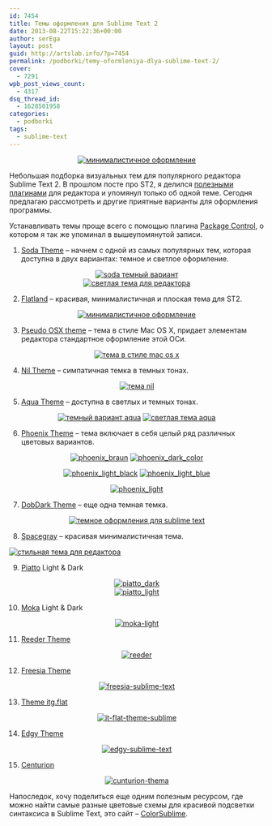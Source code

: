 ```yaml
---
id: 7454
title: Темы оформления для Sublime Text 2
date: 2013-08-22T15:22:36+00:00
author: serEga
layout: post
guid: http://artslab.info/?p=7454
permalink: /podborki/temy-oformleniya-dlya-sublime-text-2/
cover:
  - 7291
wpb_post_views_count:
  - 4317
dsq_thread_id:
  - 1628501958
categories:
  - podborki
tags:
  - sublime-text
---
```

<center>
  <a href="http://googledrive.com/host/0B9lHVSSSdxdxd0hjdUdmRzY3Tjg/flatland_st2.png" data-lightbox="sublime-themes"><img src="http://googledrive.com/host/0B9lHVSSSdxdxd0hjdUdmRzY3Tjg/flatland_st2-300x218.png" alt="минималистичное оформление" class="aligncenter size-medium wp-image-7469" srcset="http://googledrive.com/host/0B9lHVSSSdxdxd0hjdUdmRzY3Tjg/flatland_st2-300x218.png 300w, http://googledrive.com/host/0B9lHVSSSdxdxd0hjdUdmRzY3Tjg/flatland_st2.png 850w" sizes="(max-width: 300px) 100vw, 300px" /></a>
</center>

Небольшая подборка визуальных тем для популярного редактора Sublime Text 2. В прошлом посте про ST2, я делился [полезными плагинами](http://artslab.info/podborki/moj-top-10-plaginov-dlya-sublime-text-2/ "Мой топ-10 плагинов для Sublime Text 2") для редактора и упомянул только об одной теме. Сегодня предлагаю рассмотреть и другие приятные варианты для оформления программы.

<!--more-->

Устанавливать темы проще всего с помощью плагина <a href="https://sublime.wbond.net/installation" target="_blank">Package Control</a>, о котором я так же упоминал в вышеупомянутой записи.

1. <a href="https://github.com/buymeasoda/soda-theme" target="_blank">Soda Theme</a> &#8211; начнем с одной из самых популярных тем, которая доступна в двух вариантах: темное и светлое оформление.

<center>
  <a href="http://googledrive.com/host/0B9lHVSSSdxdxd0hjdUdmRzY3Tjg/soda_dark_theme.png" data-lightbox="sublime-themes"><img src="http://googledrive.com/host/0B9lHVSSSdxdxd0hjdUdmRzY3Tjg/soda_dark_theme-300x224.png" alt="soda темный вариант" class="aligncenter size-medium wp-image-7470" srcset="http://googledrive.com/host/0B9lHVSSSdxdxd0hjdUdmRzY3Tjg/soda_dark_theme-300x224.png 300w, http://googledrive.com/host/0B9lHVSSSdxdxd0hjdUdmRzY3Tjg/soda_dark_theme.png 850w" sizes="(max-width: 300px) 100vw, 300px" /></a>
</center>


<center>
  <a href="http://googledrive.com/host/0B9lHVSSSdxdxd0hjdUdmRzY3Tjg/soda_light_sublime_text.png" data-lightbox="sublime-themes"><img src="http://googledrive.com/host/0B9lHVSSSdxdxd0hjdUdmRzY3Tjg/soda_light_sublime_text-300x224.png" alt="светлая тема для редактора" class="aligncenter size-medium wp-image-7471" srcset="http://googledrive.com/host/0B9lHVSSSdxdxd0hjdUdmRzY3Tjg/soda_light_sublime_text-300x224.png 300w, http://googledrive.com/host/0B9lHVSSSdxdxd0hjdUdmRzY3Tjg/soda_light_sublime_text.png 850w" sizes="(max-width: 300px) 100vw, 300px" /></a>
</center>

2. <a href="https://github.com/thinkpixellab/flatland" target="_blank">Flatland</a> &#8211; красивая, минималистичная и плоская тема для ST2.

<center>
  <a href="http://googledrive.com/host/0B9lHVSSSdxdxd0hjdUdmRzY3Tjg/flatland_st2.png" data-lightbox="sublime-themes"><img src="http://googledrive.com/host/0B9lHVSSSdxdxd0hjdUdmRzY3Tjg/flatland_st2-300x218.png" alt="минималистичное оформление" class="aligncenter size-medium wp-image-7469" srcset="http://googledrive.com/host/0B9lHVSSSdxdxd0hjdUdmRzY3Tjg/flatland_st2-300x218.png 300w, http://googledrive.com/host/0B9lHVSSSdxdxd0hjdUdmRzY3Tjg/flatland_st2.png 850w" sizes="(max-width: 300px) 100vw, 300px" /></a>
</center>

3. <a href="https://github.com/raik/st2-pseudo-osx-theme" target="_blank">Pseudo OSX theme</a> &#8211; тема в стиле Mac OS X, придает элементам редактора стандартное оформление этой ОСи.

<center>
  <a href="http://googledrive.com/host/0B9lHVSSSdxdxd0hjdUdmRzY3Tjg/pseudo_osx_theme.png" data-lightbox="sublime-themes"><img src="http://googledrive.com/host/0B9lHVSSSdxdxd0hjdUdmRzY3Tjg/pseudo_osx_theme-300x227.png" alt="тема в стиле mac os x" class="aligncenter size-medium wp-image-7455" srcset="http://googledrive.com/host/0B9lHVSSSdxdxd0hjdUdmRzY3Tjg/pseudo_osx_theme-300x227.png 300w, http://googledrive.com/host/0B9lHVSSSdxdxd0hjdUdmRzY3Tjg/pseudo_osx_theme.png 859w" sizes="(max-width: 300px) 100vw, 300px" /></a>
</center>

4. <a href="https://github.com/nilium/st2-nil-theme" target="_blank">Nil Theme</a> &#8211; симпатичная темка в темных тонах.

<center>
  <a href="http://googledrive.com/host/0B9lHVSSSdxdxd0hjdUdmRzY3Tjg/nil_sublime.png" data-lightbox="sublime-themes"><img src="http://googledrive.com/host/0B9lHVSSSdxdxd0hjdUdmRzY3Tjg/nil_sublime-300x240.png" alt="тема nil" class="aligncenter size-medium wp-image-7456" srcset="http://googledrive.com/host/0B9lHVSSSdxdxd0hjdUdmRzY3Tjg/nil_sublime-300x240.png 300w, http://googledrive.com/host/0B9lHVSSSdxdxd0hjdUdmRzY3Tjg/nil_sublime-1024x819.png 1024w" sizes="(max-width: 300px) 100vw, 300px" /></a>
</center>

5. <a href="https://github.com/cafarm/aqua-theme" target="_blank">Aqua Theme</a> &#8211; доступна в светлых и темных тонах.

<center>
  <a href="http://googledrive.com/host/0B9lHVSSSdxdxd0hjdUdmRzY3Tjg/ProKit.png" data-lightbox="sublime-themes"><img src="http://googledrive.com/host/0B9lHVSSSdxdxd0hjdUdmRzY3Tjg/ProKit-300x202.png" alt="темный вариант aqua" class="aligncenter size-medium wp-image-7457" srcset="http://googledrive.com/host/0B9lHVSSSdxdxd0hjdUdmRzY3Tjg/ProKit-300x202.png 300w, http://googledrive.com/host/0B9lHVSSSdxdxd0hjdUdmRzY3Tjg/ProKit.png 842w" sizes="(max-width: 300px) 100vw, 300px" /></a> <a href="http://googledrive.com/host/0B9lHVSSSdxdxd0hjdUdmRzY3Tjg/AppKit.png" data-lightbox="sublime-themes"><img src="http://googledrive.com/host/0B9lHVSSSdxdxd0hjdUdmRzY3Tjg/AppKit-300x202.png" alt="светлая тема aqua" class="aligncenter size-medium wp-image-7458" srcset="http://googledrive.com/host/0B9lHVSSSdxdxd0hjdUdmRzY3Tjg/AppKit-300x202.png 300w, http://googledrive.com/host/0B9lHVSSSdxdxd0hjdUdmRzY3Tjg/AppKit.png 842w" sizes="(max-width: 300px) 100vw, 300px" /></a>
</center>

6. <a href="https://github.com/netatoo/phoenix-theme" target="_blank">Phoenix Theme</a> &#8211; тема включает в себя целый ряд различных цветовых вариантов.

<center>
  <a href="http://googledrive.com/host/0B9lHVSSSdxdxd0hjdUdmRzY3Tjg/phoenix_braun.png" data-lightbox="sublime-themes"><img src="http://googledrive.com/host/0B9lHVSSSdxdxd0hjdUdmRzY3Tjg/phoenix_braun-300x209.png" alt="phoenix_braun" class="aligncenter size-medium wp-image-7459" srcset="http://googledrive.com/host/0B9lHVSSSdxdxd0hjdUdmRzY3Tjg/phoenix_braun-300x209.png 300w, http://googledrive.com/host/0B9lHVSSSdxdxd0hjdUdmRzY3Tjg/phoenix_braun.png 850w" sizes="(max-width: 300px) 100vw, 300px" /></a> <a href="http://googledrive.com/host/0B9lHVSSSdxdxd0hjdUdmRzY3Tjg/phoenix_dark_color.png" data-lightbox="sublime-themes"><img src="http://googledrive.com/host/0B9lHVSSSdxdxd0hjdUdmRzY3Tjg/phoenix_dark_color-300x209.png" alt="phoenix_dark_color" class="aligncenter size-medium wp-image-7460" srcset="http://googledrive.com/host/0B9lHVSSSdxdxd0hjdUdmRzY3Tjg/phoenix_dark_color-300x209.png 300w, http://googledrive.com/host/0B9lHVSSSdxdxd0hjdUdmRzY3Tjg/phoenix_dark_color.png 850w" sizes="(max-width: 300px) 100vw, 300px" /></a>

  <a href="http://googledrive.com/host/0B9lHVSSSdxdxd0hjdUdmRzY3Tjg/phoenix_light_black.png" data-lightbox="sublime-themes"><img src="http://googledrive.com/host/0B9lHVSSSdxdxd0hjdUdmRzY3Tjg/phoenix_light_black-300x154.png" alt="phoenix_light_black" class="aligncenter size-medium wp-image-7461" srcset="http://googledrive.com/host/0B9lHVSSSdxdxd0hjdUdmRzY3Tjg/phoenix_light_black-300x154.png 300w, http://googledrive.com/host/0B9lHVSSSdxdxd0hjdUdmRzY3Tjg/phoenix_light_black.png 850w" sizes="(max-width: 300px) 100vw, 300px" /></a> <a href="http://googledrive.com/host/0B9lHVSSSdxdxd0hjdUdmRzY3Tjg/phoenix_light_blue.png" data-lightbox="sublime-themes"><img src="http://googledrive.com/host/0B9lHVSSSdxdxd0hjdUdmRzY3Tjg/phoenix_light_blue-300x154.png" alt="phoenix_light_blue" class="aligncenter size-medium wp-image-7462" srcset="http://googledrive.com/host/0B9lHVSSSdxdxd0hjdUdmRzY3Tjg/phoenix_light_blue-300x154.png 300w, http://googledrive.com/host/0B9lHVSSSdxdxd0hjdUdmRzY3Tjg/phoenix_light_blue.png 850w" sizes="(max-width: 300px) 100vw, 300px" /></a>

  <a href="http://googledrive.com/host/0B9lHVSSSdxdxd0hjdUdmRzY3Tjg/phoenix_light.png" data-lightbox="sublime-themes"><img src="http://googledrive.com/host/0B9lHVSSSdxdxd0hjdUdmRzY3Tjg/phoenix_light-300x154.png" alt="phoenix_light" class="aligncenter size-medium wp-image-7463" srcset="http://googledrive.com/host/0B9lHVSSSdxdxd0hjdUdmRzY3Tjg/phoenix_light-300x154.png 300w, http://googledrive.com/host/0B9lHVSSSdxdxd0hjdUdmRzY3Tjg/phoenix_light.png 850w" sizes="(max-width: 300px) 100vw, 300px" /></a>
</center>

7. <a href="https://github.com/charlesroper/DobDark-Theme" target="_blank">DobDark Theme</a> &#8211; еще одна темная темка.

<center>
  <a href="http://googledrive.com/host/0B9lHVSSSdxdxd0hjdUdmRzY3Tjg/dobtheme_st2.png" data-lightbox="sublime-themes"><img src="http://googledrive.com/host/0B9lHVSSSdxdxd0hjdUdmRzY3Tjg/dobtheme_st2-300x298.png" alt="темное оформления для sublime text" class="aligncenter size-medium wp-image-7468" srcset="http://googledrive.com/host/0B9lHVSSSdxdxd0hjdUdmRzY3Tjg/dobtheme_st2-300x298.png 300w, http://googledrive.com/host/0B9lHVSSSdxdxd0hjdUdmRzY3Tjg/dobtheme_st2-100x100.png 100w, http://googledrive.com/host/0B9lHVSSSdxdxd0hjdUdmRzY3Tjg/dobtheme_st2.png 833w" sizes="(max-width: 300px) 100vw, 300px" /></a>
</center>

8. <a href="http://kkga.github.io/spacegray/">Spacegray</a> &#8211; красивая минималистичная тема.

<a href="http://googledrive.com/host/0B9lHVSSSdxdxd0hjdUdmRzY3Tjg/spacegray-sublime.png" data-lightbox="sublime-themes"><img src="http://googledrive.com/host/0B9lHVSSSdxdxd0hjdUdmRzY3Tjg/spacegray-sublime-300x186.png" alt="стильная тема для редактора" class="aligncenter size-medium wp-image-7986" srcset="http://googledrive.com/host/0B9lHVSSSdxdxd0hjdUdmRzY3Tjg/spacegray-sublime-300x186.png 300w, http://googledrive.com/host/0B9lHVSSSdxdxd0hjdUdmRzY3Tjg/spacegray-sublime-1024x636.png 1024w, http://googledrive.com/host/0B9lHVSSSdxdxd0hjdUdmRzY3Tjg/spacegray-sublime.png 1191w" sizes="(max-width: 300px) 100vw, 300px" /></a>

9. <a href="https://github.com/samuelrafo/piatto">Piatto</a> Light & Dark

<center>
  <a href="http://googledrive.com/host/0B9lHVSSSdxdxd0hjdUdmRzY3Tjg/piatto_dark.png" data-lightbox="sublime-themes"><img src="http://googledrive.com/host/0B9lHVSSSdxdxd0hjdUdmRzY3Tjg/piatto_dark-300x201.png" alt="piatto_dark" class="aligncenter size-medium wp-image-8168" srcset="http://googledrive.com/host/0B9lHVSSSdxdxd0hjdUdmRzY3Tjg/piatto_dark-300x201.png 300w, http://googledrive.com/host/0B9lHVSSSdxdxd0hjdUdmRzY3Tjg/piatto_dark.png 842w" sizes="(max-width: 300px) 100vw, 300px" /></a><br /> <a href="http://googledrive.com/host/0B9lHVSSSdxdxd0hjdUdmRzY3Tjg/piatto_light.png"><img src="http://googledrive.com/host/0B9lHVSSSdxdxd0hjdUdmRzY3Tjg/piatto_light-300x201.png" alt="piatto_light" class="aligncenter size-medium wp-image-8161" srcset="http://googledrive.com/host/0B9lHVSSSdxdxd0hjdUdmRzY3Tjg/piatto_light-300x201.png 300w, http://googledrive.com/host/0B9lHVSSSdxdxd0hjdUdmRzY3Tjg/piatto_light.png 842w" sizes="(max-width: 300px) 100vw, 300px" /></a>
</center>

10. <a href="https://github.com/aldomann/sublime-moka">Moka</a> Light & Dark

<center>
  <a href="http://googledrive.com/host/0B9lHVSSSdxdxd0hjdUdmRzY3Tjg/moka-light.png" data-lightbox="sublime-themes"><img src="http://googledrive.com/host/0B9lHVSSSdxdxd0hjdUdmRzY3Tjg/moka-light-300x198.png" alt="moka-light" class="aligncenter size-medium wp-image-8162" srcset="http://googledrive.com/host/0B9lHVSSSdxdxd0hjdUdmRzY3Tjg/moka-light-300x198.png 300w, http://googledrive.com/host/0B9lHVSSSdxdxd0hjdUdmRzY3Tjg/moka-light-900x594.png 900w, http://googledrive.com/host/0B9lHVSSSdxdxd0hjdUdmRzY3Tjg/moka-light.png 940w" sizes="(max-width: 300px) 100vw, 300px" /></a>
</center>

11. <a href="https://github.com/hyspace/st2-reeder-theme">Reeder Theme</a>

<center>
  <a href="http://googledrive.com/host/0B9lHVSSSdxdxd0hjdUdmRzY3Tjg/reeder.png" data-lightbox="sublime-themes"><img src="http://googledrive.com/host/0B9lHVSSSdxdxd0hjdUdmRzY3Tjg/reeder-300x227.png" alt="reeder" class="aligncenter size-medium wp-image-8165" srcset="http://googledrive.com/host/0B9lHVSSSdxdxd0hjdUdmRzY3Tjg/reeder-300x227.png 300w, http://googledrive.com/host/0B9lHVSSSdxdxd0hjdUdmRzY3Tjg/reeder-1024x778.png 1024w, http://googledrive.com/host/0B9lHVSSSdxdxd0hjdUdmRzY3Tjg/reeder-900x683.png 900w, http://googledrive.com/host/0B9lHVSSSdxdxd0hjdUdmRzY3Tjg/reeder.png 1083w" sizes="(max-width: 300px) 100vw, 300px" /></a>
</center>

12. <a href="https://github.com/nilium/st-theme-freesia">Freesia Theme</a>

<center>
  <a href="http://googledrive.com/host/0B9lHVSSSdxdxd0hjdUdmRzY3Tjg/freesia-sublime-text.png" data-lightbox="sublime-themes"><img src="http://googledrive.com/host/0B9lHVSSSdxdxd0hjdUdmRzY3Tjg/freesia-sublime-text-300x187.png" alt="freesia-sublime-text" class="aligncenter size-medium wp-image-8163" srcset="http://googledrive.com/host/0B9lHVSSSdxdxd0hjdUdmRzY3Tjg/freesia-sublime-text-300x187.png 300w, http://googledrive.com/host/0B9lHVSSSdxdxd0hjdUdmRzY3Tjg/freesia-sublime-text-1024x639.png 1024w, http://googledrive.com/host/0B9lHVSSSdxdxd0hjdUdmRzY3Tjg/freesia-sublime-text-900x562.png 900w" sizes="(max-width: 300px) 100vw, 300px" /></a>
</center>

13. <a href="https://github.com/itsthatguy/theme-itg-flat">Theme itg.flat</a>

<center>
  <a href="http://googledrive.com/host/0B9lHVSSSdxdxd0hjdUdmRzY3Tjg/it-flat-theme-sublime.jpg" data-lightbox="sublime-themes"><img src="http://googledrive.com/host/0B9lHVSSSdxdxd0hjdUdmRzY3Tjg/it-flat-theme-sublime-300x190.jpg" alt="it-flat-theme-sublime" class="aligncenter size-medium wp-image-8167" srcset="http://googledrive.com/host/0B9lHVSSSdxdxd0hjdUdmRzY3Tjg/it-flat-theme-sublime-300x190.jpg 300w, http://googledrive.com/host/0B9lHVSSSdxdxd0hjdUdmRzY3Tjg/it-flat-theme-sublime-1024x651.jpg 1024w, http://googledrive.com/host/0B9lHVSSSdxdxd0hjdUdmRzY3Tjg/it-flat-theme-sublime-900x572.jpg 900w" sizes="(max-width: 300px) 100vw, 300px" /></a>
</center>

14. <a href="https://github.com/soyrex/sublime-theme-edgy">Edgy Theme</a>

<center>
  <a href="http://googledrive.com/host/0B9lHVSSSdxdxd0hjdUdmRzY3Tjg/edgy-sublime-text.png" data-lightbox="sublime-themes"><img src="http://googledrive.com/host/0B9lHVSSSdxdxd0hjdUdmRzY3Tjg/edgy-sublime-text-300x195.png" alt="edgy-sublime-text" class="aligncenter size-medium wp-image-8166" srcset="http://googledrive.com/host/0B9lHVSSSdxdxd0hjdUdmRzY3Tjg/edgy-sublime-text-300x195.png 300w, http://googledrive.com/host/0B9lHVSSSdxdxd0hjdUdmRzY3Tjg/edgy-sublime-text-1024x667.png 1024w, http://googledrive.com/host/0B9lHVSSSdxdxd0hjdUdmRzY3Tjg/edgy-sublime-text-900x586.png 900w, http://googledrive.com/host/0B9lHVSSSdxdxd0hjdUdmRzY3Tjg/edgy-sublime-text.png 1438w" sizes="(max-width: 300px) 100vw, 300px" /></a>
</center>


15. <a href="https://github.com/allanhortle/Centurion">Centurion</a>

<center>
  <a href="http://googledrive.com/host/0B9lHVSSSdxdxd0hjdUdmRzY3Tjg/cunturion-thema.png" data-lightbox="sublime-themes"><img src="http://googledrive.com/host/0B9lHVSSSdxdxd0hjdUdmRzY3Tjg/cunturion-thema-300x229.png" alt="cunturion-thema" class="aligncenter size-medium wp-image-8164" srcset="http://googledrive.com/host/0B9lHVSSSdxdxd0hjdUdmRzY3Tjg/cunturion-thema-300x229.png 300w, http://googledrive.com/host/0B9lHVSSSdxdxd0hjdUdmRzY3Tjg/cunturion-thema-1024x784.png 1024w, http://googledrive.com/host/0B9lHVSSSdxdxd0hjdUdmRzY3Tjg/cunturion-thema-900x689.png 900w, http://googledrive.com/host/0B9lHVSSSdxdxd0hjdUdmRzY3Tjg/cunturion-thema.png 1182w" sizes="(max-width: 300px) 100vw, 300px" /></a>
</center>

Напоследок, хочу поделиться еще одним полезным ресурсом, где можно найти самые разные цветовые схемы для красивой подсветки синтаксиса в Sublime Text, это сайт &#8211; <a href="http://colorsublime.com/" title="Цветовые схемы для редактора" target="_blank">ColorSublime</a>.